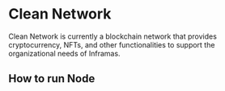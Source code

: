 # Clean Network

Clean Network is currently a blockchain network that provides cryptocurrency, NFTs, and other functionalities to support the organizational needs of Inframas.

## How to run Node
